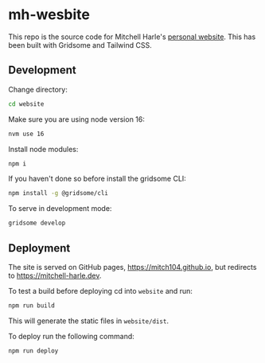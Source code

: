 # mh-wesbite
This repo is the source code for Mitchell Harle's [personal website](https://mitchell-harle.dev). This has been built with Gridsome and Tailwind CSS.

## Development
Change directory:

```bash
cd website
```

Make sure you are using node version 16:
```bash
nvm use 16
```

Install node modules:
```bash
npm i
```

If you haven't done so before install the gridsome CLI:
```bash
npm install -g @gridsome/cli
```

To serve in development mode:
```bash
gridsome develop
```

## Deployment
The site is served on GitHub pages, https://mitch104.github.io, but redirects to https://mitchell-harle.dev.

To test a build before deploying cd into `website` and run:
```bash
npm run build
```
This will generate the static files in `website/dist`.

To deploy run the following command:
```bash
npm run deploy
```
